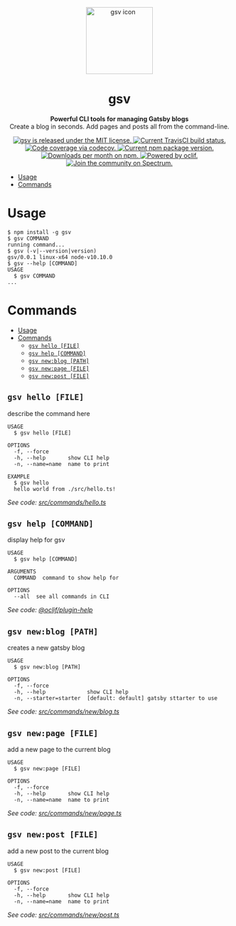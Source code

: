 <p align="center">
  <a href="https://next.gatsbyjs.org">
    <img alt="gsv icon" src="https://i.imgur.com/w0A4Qjj.png" width="150" />
  </a>
</p>
<h1 align="center">
  gsv
</h1>

<p align="center">
  <strong>Powerful CLI tools for managing Gatsby blogs</strong><br>
  Create a blog in seconds. Add pages and posts all from the command-line.
</p>
<p align="center">
  <a href="https://github.com/syntra/gsv/blob/master/LICENSE">
    <img src="https://img.shields.io/npm/l/gsv.svg" alt="gsv is released under the MIT license." />
  </a>
  <a href="https://travis-ci.org/syntra/gsv">
    <img src="https://travis-ci.org/syntra/gsv.svg?branch=master" alt="Current TravisCI build status." />
  </a>
  <a href="https://codecov.io/gh/syntra/gsv">
    <img src="https://img.shields.io/codecov/c/github/syntra/gsv.svg" alt="Code coverage via codecov." />
  </a>
  <a href="https://www.npmjs.org/package/gsv">
    <img src="https://img.shields.io/npm/v/gsv.svg" alt="Current npm package version." />
  </a>
  <a href="https://npmcharts.com/compare/gsv?minimal=true">
    <img src="https://img.shields.io/npm/dw/gsv.svg" alt="Downloads per month on npm." />
  </a>
  <a href="https://oclif.io/">
    <img src="https://img.shields.io/badge/CLI-oclif-blue.svg" alt="Powered by oclif." />
  </a>
  <a href="https://spectrum.chat/syntra/gsv">
    <img src="https://withspectrum.github.io/badge/badge.svg" alt="Join the community on Spectrum." />
  </a>
</p>

<!-- toc -->
* [Usage](#usage)
* [Commands](#commands)
<!-- tocstop -->
# Usage
<!-- usage -->
```sh-session
$ npm install -g gsv
$ gsv COMMAND
running command...
$ gsv (-v|--version|version)
gsv/0.0.1 linux-x64 node-v10.10.0
$ gsv --help [COMMAND]
USAGE
  $ gsv COMMAND
...
```
<!-- usagestop -->
# Commands
<!-- commands -->
- [Usage](#usage)
- [Commands](#commands)
  - [`gsv hello [FILE]`](#gsv-hello-file)
  - [`gsv help [COMMAND]`](#gsv-help-command)
  - [`gsv new:blog [PATH]`](#gsv-newblog-path)
  - [`gsv new:page [FILE]`](#gsv-newpage-file)
  - [`gsv new:post [FILE]`](#gsv-newpost-file)

## `gsv hello [FILE]`

describe the command here

```
USAGE
  $ gsv hello [FILE]

OPTIONS
  -f, --force
  -h, --help       show CLI help
  -n, --name=name  name to print

EXAMPLE
  $ gsv hello
  hello world from ./src/hello.ts!
```

_See code: [src/commands/hello.ts](https://github.com/gsv/cli/blob/v0.0.1/src/commands/hello.ts)_

## `gsv help [COMMAND]`

display help for gsv

```
USAGE
  $ gsv help [COMMAND]

ARGUMENTS
  COMMAND  command to show help for

OPTIONS
  --all  see all commands in CLI
```

_See code: [@oclif/plugin-help](https://github.com/oclif/plugin-help/blob/v2.1.2/src/commands/help.ts)_

## `gsv new:blog [PATH]`

creates a new gatsby blog

```
USAGE
  $ gsv new:blog [PATH]

OPTIONS
  -f, --force
  -h, --help             show CLI help
  -n, --starter=starter  [default: default] gatsby sttarter to use
```

_See code: [src/commands/new/blog.ts](https://github.com/gsv/cli/blob/v0.0.1/src/commands/new/blog.ts)_

## `gsv new:page [FILE]`

add a new page to the current blog

```
USAGE
  $ gsv new:page [FILE]

OPTIONS
  -f, --force
  -h, --help       show CLI help
  -n, --name=name  name to print
```

_See code: [src/commands/new/page.ts](https://github.com/gsv/cli/blob/v0.0.1/src/commands/new/page.ts)_

## `gsv new:post [FILE]`

add a new post to the current blog

```
USAGE
  $ gsv new:post [FILE]

OPTIONS
  -f, --force
  -h, --help       show CLI help
  -n, --name=name  name to print
```

_See code: [src/commands/new/post.ts](https://github.com/gsv/cli/blob/v0.0.1/src/commands/new/post.ts)_
<!-- commandsstop -->
